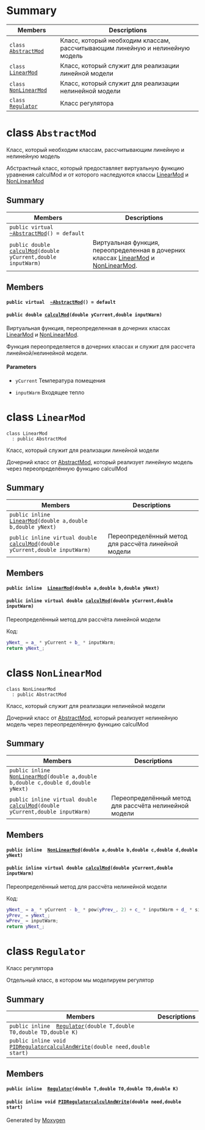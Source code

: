 # Summary

 Members                        | Descriptions                                
--------------------------------|---------------------------------------------
`class `[`AbstractMod`](#class_abstract_Mod) | Класс, который необходим классам, рассчитывающим линейную и нелинейную модель
`class `[`LinearMod`](#class_linear_Mod) | Класс, который служит для реализации линейной модели
`class `[`NonLinearMod`](#class_non_linear_Mod) | Класс, который служит для реализации нелинейной модели
`class `[`Regulator`](#class_regulator) | Класс регулятора

# class `AbstractMod` 




Класс, который необходим классам, рассчитывающим линейную и нелинейную модель

Абстрактный класс, который предоставляет виртуальную функцию уравнения calculMod и от которого наследуются классы [LinearMod](#class_linear_Mod) и [NonLinearMod](#class_non_linear_Mod)




## Summary

 Members                        | Descriptions                                
--------------------------------|---------------------------------------------
`public virtual  `[`~AbstractMod`](#class_abstract_Mod_1a70c0c5f53c7edb56bf68838d46de366b)`() = default` | 
`public double `[`calculMod`](#class_abstract_Mod_1acfab24a843dd017565c12aa96fd12f64)`(double yCurrent,double inputWarm)` | Виртуальная функция, переопределенная в дочерних классах [LinearMod](#class_linear_Mod) и [NonLinearMod](#class_non_linear_Mod).

## Members

#### `public virtual  `[`~AbstractMod`](#class_abstract_Mod_1a70c0c5f53c7edb56bf68838d46de366b)`() = default` 

#### `public double `[`calculMod`](#class_abstract_Mod_1acfab24a843dd017565c12aa96fd12f64)`(double yCurrent,double inputWarm)` 

Виртуальная функция, переопределенная в дочерних классах [LinearMod](#class_linear_Mod) и [NonLinearMod](#class_non_linear_Mod).

Функция переопределяется в дочерних классах и служит для рассчета линейной/нелинейной модели. 
#### Parameters
* `yCurrent` Температура помещения 

* `inputWarm` Входящее тепло



# class `LinearMod` 

```
class LinearMod
  : public AbstractMod
```  

Класс, который служит для реализации линейной модели

Дочерний класс от [AbstractMod](#class_abstract_Mod), который реализует линейную модель через переопределённую функцию calculMod



## Summary

 Members                        | Descriptions                                
--------------------------------|---------------------------------------------
`public inline  `[`LinearMod`](#class_linear_Mod_1aa21922a3dd7e060f69855043075d1db5)`(double a,double b,double yNext)` | 
`public inline virtual double `[`calculMod`](#class_linear_Mod_1a12095f9b671e6165eafc72f86bc7b8f5)`(double yCurrent,double inputWarm)` | Переопределённый метод для рассчёта линейной модели



## Members

#### `public inline  `[`LinearMod`](#class_linear_Mod_1aa21922a3dd7e060f69855043075d1db5)`(double a,double b,double yNext)` 

#### `public inline virtual double `[`calculMod`](#class_linear_Mod_1a12095f9b671e6165eafc72f86bc7b8f5)`(double yCurrent,double inputWarm)` 

Переопределённый метод для рассчёта линейной модели

Код: 
```cpp
yNext_ = a_ * yCurrent + b_ * inputWarm;
return yNext_;
```



# class `NonLinearMod` 

```
class NonLinearMod
  : public AbstractMod
```  

Класс, который служит для реализации нелинейной модели

Дочерний класс от [AbstractMod](#class_abstract_Mod), который реализует нелинейную модель через переопределённую функцию calculMod

## Summary

 Members                        | Descriptions                                
--------------------------------|---------------------------------------------
`public inline  `[`NonLinearMod`](#class_non_linear_Mod_1aa33bbbe3024131505d356c0df9dcd518)`(double a,double b,double c,double d,double yNext)` | 
`public inline virtual double `[`calculMod`](#class_non_linear_Mod_1a9bad4ace82cde16f0631b9590e928d14)`(double yCurrent,double inputWarm)` | Переопределённый метод для рассчёта нелинейной модели



## Members

#### `public inline  `[`NonLinearMod`](#class_non_linear_Mod_1aa33bbbe3024131505d356c0df9dcd518)`(double a,double b,double c,double d,double yNext)` 

#### `public inline virtual double `[`calculMod`](#class_non_linear_Mod_1a9bad4ace82cde16f0631b9590e928d14)`(double yCurrent,double inputWarm)` 

Переопределённый метод для рассчёта нелинейной модели




Код: 
```cpp
yNext_ = a_ * yCurrent - b_ * pow(yPrev_, 2) + c_ * inputWarm + d_ * sin(wPrev_);
yPrev_ = yNext_;
wPrev_ = inputWarm;
return yNext_;
```




# class `Regulator` 

Класс регулятора

Отдельный класс, в котором мы моделируем регулятор

## Summary

 Members                        | Descriptions                                
--------------------------------|---------------------------------------------
`public inline  `[`Regulator`](#class_regulator_1a2f9dccd70ab29b72793e37803ef0f0f0)`(double T,double T0,double TD,double K)` | 
`public inline void `[`PIDRegulatorcalculAndWrite`](#class_regulator_1a4b9d368fc11c81701f7ac70d3035227b)`(double need,double start)` | 

## Members

#### `public inline  `[`Regulator`](#class_regulator_1a2f9dccd70ab29b72793e37803ef0f0f0)`(double T,double T0,double TD,double K)` 

#### `public inline void `[`PIDRegulatorcalculAndWrite`](#class_regulator_1a4b9d368fc11c81701f7ac70d3035227b)`(double need,double start)` 

Generated by [Moxygen](https://sourcey.com/moxygen)